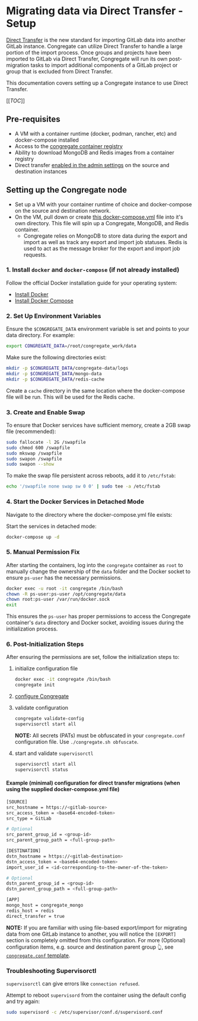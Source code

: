 # Migrating data via Direct Transfer - Setup

[Direct Transfer](https://docs.gitlab.com/ee/api/bulk_imports.html) is the new standard for importing GitLab data into another GitLab instance. Congregate can utilize Direct Transfer to handle a large portion of the import process. Once groups and projects have been imported to GitLab via Direct Transfer, Congregate will run its own post-migration tasks to import additional components of a GitLab project or group that is excluded from Direct Transfer.

This documentation covers setting up a Congregate instance to use Direct Transfer.

[[_TOC_]]

## Pre-requisites

- A VM with a container runtime (docker, podman, rancher, etc) and docker-compose installed
- Access to the [congregate container registry](https://gitlab.com/gitlab-org/professional-services-automation/tools/migration/congregate/container_registry/2394823)
- Ability to download MongoDB and Redis images from a container registry
- Direct transfer [enabled in the admin settings](https://docs.gitlab.com/ee/administration/settings/import_and_export_settings.html#configure-allowed-import-sources) on the source and destination instances

## Setting up the Congregate node

- Set up a VM with your container runtime of choice and docker-compose on the source and destination network.
- On the VM, pull down or create [this docker-compose.yml](https://gitlab.com/gitlab-org/professional-services-automation/tools/migration/congregate/-/blob/master/docker/release/docker-compose.yml) file into it's own directory. This file will spin up a Congregate, MongoDB, and Redis container.
  - Congregate relies on MongoDB to store data during the export and import as well as track any export and import job statuses. Redis is used to act as the message broker for the export and import job requests.

### 1. Install `docker` and `docker-compose` (if not already installed)

Follow the official Docker installation guide for your operating system:

- [Install Docker](https://docs.docker.com/get-docker/)
- [Install Docker Compose](https://docs.docker.com/compose/install/)

### 2. Set Up Environment Variables

Ensure the `$CONGREGATE_DATA` environment variable is set and points to your data directory. For example:

```bash
export CONGREGATE_DATA=/root/congregate_work/data
```

Make sure the following directories exist:

```bash
mkdir -p $CONGREGATE_DATA/congregate-data/logs
mkdir -p $CONGREGATE_DATA/mongo-data
mkdir -p $CONGREGATE_DATA/redis-cache
```

Create a `cache` directory in the same location where the docker-compose file will be run. This will be used for the Redis cache.

### 3. Create and Enable Swap

To ensure that Docker services have sufficient memory, create a 2GB swap file (recommended):

```bash
sudo fallocate -l 2G /swapfile
sudo chmod 600 /swapfile
sudo mkswap /swapfile
sudo swapon /swapfile
sudo swapon --show
```

To make the swap file persistent across reboots, add it to `/etc/fstab`:

```bash
echo '/swapfile none swap sw 0 0' | sudo tee -a /etc/fstab
```

### 4. Start the Docker Services in Detached Mode

Navigate to the directory where the docker-compose.yml file exists:

Start the services in detached mode:

```bash
docker-compose up -d
```

### 5. Manual Permission Fix

After starting the containers, log into the `congregate` container as `root` to manually change the ownership of the `data` folder and the Docker socket to ensure `ps-user` has the necessary permissions.

```bash
docker exec -u root -it congregate /bin/bash
chown -R ps-user:ps-user /opt/congregate/data
chown root:ps-user /var/run/docker.sock
exit
```

This ensures the `ps-user` has proper permissions to access the Congregate container's `data` directory and Docker socket, avoiding issues during the initialization process.

### 6. Post-Initialization Steps

After ensuring the permissions are set, follow the initialization steps to:

1. initialize configuration file

    ```bash
    docker exec -it congregate /bin/bash
    congregate init
    ```

1. [configure Congregate](#example-configuration-for-direct-transfer-migrations-when-using-the-supplied-docker-composeyml-file)
1. validate configuration

    ```bash
    congregate validate-config
    supervisorctl start all
    ```

    **NOTE:** All secrets (PATs) must be obfuscated in your `congregate.conf` configuration file. Use `./congregate.sh obfuscate`.

1. start and validate `supervisorctl`

    ```bash
    supervisorctl start all
    supervisorctl status
    ```

#### Example (minimal) configuration for direct transfer migrations (when using the supplied docker-compose.yml file)

```bash
[SOURCE]
src_hostname = https://<gitlab-source>
src_access_token = <base64-encoded-token>
src_type = GitLab

# Optional
src_parent_group_id = <group-id>
src_parent_group_path = <full-group-path>

[DESTINATION]
dstn_hostname = https://<gitlab-destination>
dstn_access_token = <base64-encoded-token>
import_user_id = <id-corresponding-to-the-owner-of-the-token>

# Optional
dstn_parent_group_id = <group-id>
dstn_parent_group_path = <full-group-path>

[APP]
mongo_host = congregate_mongo
redis_host = redis
direct_transfer = true
```

**NOTE:** If you are familiar with using file-based export/import for migrating data from one GitLab instance to another, you will notice the `[EXPORT]` section is completely omitted from this configuration. For more (Optional) configuration items, e.g. source and destination parent group 👆, see [`congregate.conf` template](/congregate.conf.template).

### Troubleshooting Supervisorctl

`supervisorctl` can give errors like `connection refused`.

Attempt to reboot `supervisord` from the container using the default config and try again:

```bash
sudo supervisord -c /etc/supervisor/conf.d/supervisord.conf
```
